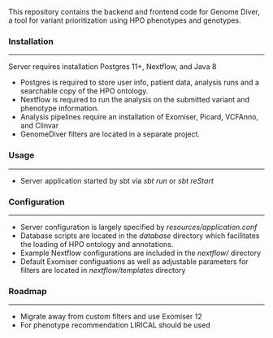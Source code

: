 This repository contains the backend and frontend 
code for Genome Diver, a tool for variant prioritization 
using HPO phenotypes and genotypes. 

### Installation
- - -
Server requires installation Postgres 11+, Nextflow, and Java 8
- Postgres is required to store user info, patient data, analysis runs and a searchable copy of 
the HPO ontology. 
- Nextflow is required to run the analysis on the submitted variant and phenotype information.
- Analysis pipelines require an installation of Exomiser, Picard, VCFAnno, and Clinvar
- GenomeDiver filters are located in a separate project. 

### Usage 
- - -
- Server application started by sbt via *sbt run* or *sbt reStart* 


### Configuration 
- - -
- Server configuration is largely specified by *resources/application.conf* 
- Database scripts are located in the *database* directory which facilitates 
the loading of HPO ontology and annotations. 
- Example Nextflow configurations are included in the *nextflow/<env>* directory
- Default Exomiser configuations as well as adjustable parameters for filters 
are located in *nextflow/templates* directory

### Roadmap
- - - 
- Migrate away from custom filters and use Exomiser 12 
- For phenotype recommendation LIRICAL should be used 
